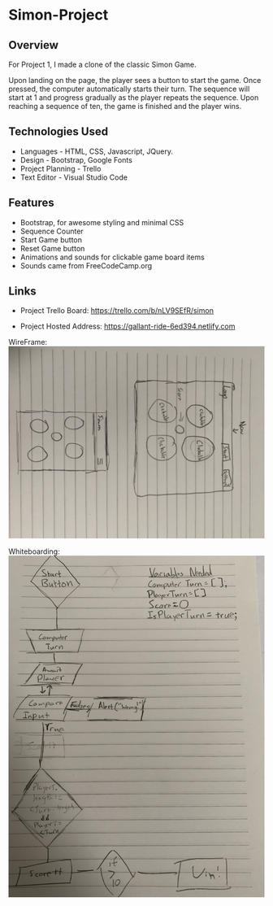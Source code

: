 # Simon-Project

## Overview

For Project 1, I made a clone of the classic Simon Game.

Upon landing on the page, the player sees a button to start the game. Once pressed, the computer automatically starts their turn. The sequence will start at 1 and progress gradually as the player repeats the sequence.
Upon reaching a sequence of ten, the game is finished and the player wins.

## Technologies Used

- Languages - HTML, CSS, Javascript, JQuery.
- Design - Bootstrap, Google Fonts
- Project Planning - Trello
- Text Editor - Visual Studio Code

## Features

- Bootstrap, for awesome styling and minimal CSS
- Sequence Counter
- Start Game button
- Reset Game button
- Animations and sounds for clickable game board items
- Sounds came from FreeCodeCamp.org

## Links

- Project Trello Board:
  https://trello.com/b/nLV9SEfR/simon

- Project Hosted Address:
  https://gallant-ride-6ed394.netlify.com

WireFrame:
![alt text](./images/IMG_2045.jpg 'Image of Wireframe')

Whiteboarding:
![alt text](images/IMG_2046.jpg 'Logo Title Text 1')

